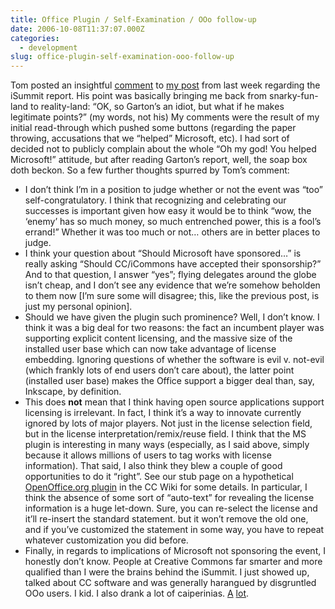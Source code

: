```yaml
---
title: Office Plugin / Self-Examination / OOo follow-up
date: 2006-10-08T11:37:07.000Z
categories:
  - development
slug: office-plugin-self-examination-ooo-follow-up
---
```

Tom posted an insightful [comment][1]  to [my post][2]  from last week regarding the iSummit report. His point was basically bringing me back from snarky-fun-land to reality-land: “<span class="caps">OK</span>, so Garton’s an idiot, but what if he makes legitimate points?” (my words, not his) My comments were the result of my initial read-through which pushed some buttons (regarding the paper throwing, accusations that we “helped” Microsoft, etc). I had sort of decided not to publicly complain about the whole “Oh my god! You helped Microsoft!” attitude, but after reading Garton’s report, well, the soap box doth beckon. So a few further thoughts spurred by Tom’s comment:

<ul class="simple">
  <li>
    I don’t think I’m in a position to judge whether or not the event was “too” self-congratulatory. I think that recognizing and celebrating our successes is important given how easy it would be to think “wow, the &#8216;enemy’ has so much money, so much entrenched power, this is a fool’s errand!” Whether it was too much or not… others are in better places to judge.
  </li>
  <li>
    I think your question about “Should Microsoft have sponsored…” is really asking “Should <span class="caps">CC</span>/iCommons have accepted their sponsorship?” And to that question, I answer “yes”; flying delegates around the globe isn’t cheap, and I don’t see any evidence that we’re somehow beholden to them now [I’m sure some will disagree; this, like the previous post, is just my personal opinion].
  </li>
  <li>
    Should we have given the plugin such prominence? Well, I don’t know. I think it was a big deal for two reasons: the fact an incumbent player was supporting explicit content licensing, and the massive size of the installed user base which can now take advantage of license embedding. Ignoring questions of whether the software is evil v. not-evil (which frankly lots of end users don’t care about), the latter point (installed user base) makes the Office support a bigger deal than, say, Inkscape, by definition.
  </li>
  <li>
    This does <strong>not</strong> mean that I think having open source applications support licensing is irrelevant. In fact, I think it’s a way to innovate currently ignored by lots of major players. Not just in the license selection field, but in the license interpretation/remix/reuse field. I think that the <span class="caps">MS</span> plugin is interesting in many ways (especially, as I said above, simply because it allows millions of users to tag works with license information). That said, I also think they blew a couple of good opportunities to do it “right”. See our stub page on a hypothetical <a class="reference external" href="http://wiki.creativecommons.org/OpenOfficeOrg_Addin">OpenOffice.org plugin</a> in the <span class="caps">CC</span> Wiki for some details. In particular, I think the absence of some sort of “auto-text” for revealing the license information is a huge let-down. Sure, you can re-select the license and it’ll re-insert the standard statement. but it won’t remove the old one, and if you’ve customized the statement in some way, you have to repeat whatever customization you did before.
  </li>
  <li>
    Finally, in regards to implications of Microsoft not sponsoring the event, I honestly don’t know. People at Creative Commons far smarter and more qualified than I were the brains behind the iSummit. I just showed up, talked about <span class="caps">CC</span> software and was generally harangued by disgruntled OOo users. I kid. I also drank a lot of caiperinias. <a class="reference external" href="http://flickr.com/photos/85084700&#64;N00/179539282/in/set-72157594184174014/">A</a> <a class="reference external" href="http://flickr.com/photos/85084700&#64;N00/179542060/in/set-72157594184174014/">lot</a>.
  </li>
</ul>



 [1]: http://yergler.net/blog/2006/10/06/critical-self-examination/#comment-7926
 [2]: http://yergler.net/blog/2006/10/06/critical-self-examination

